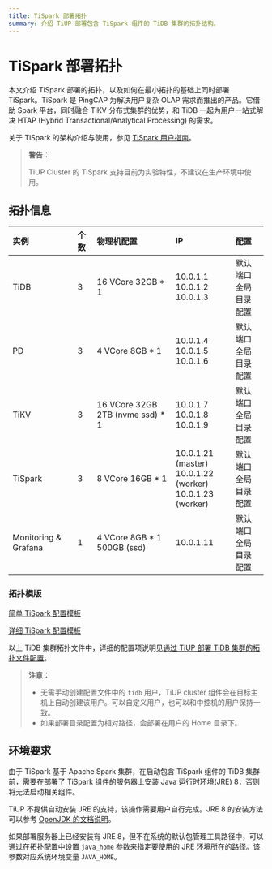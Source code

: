 ```yaml
---
title: TiSpark 部署拓扑
summary: 介绍 TiUP 部署包含 TiSpark 组件的 TiDB 集群的拓扑结构。
---
```


# TiSpark 部署拓扑

本文介绍 TiSpark 部署的拓扑，以及如何在最小拓扑的基础上同时部署 TiSpark。TiSpark 是 PingCAP 为解决用户复杂 OLAP 需求而推出的产品。它借助 Spark 平台，同时融合 TiKV 分布式集群的优势，和 TiDB 一起为用户一站式解决 HTAP (Hybrid Transactional/Analytical Processing) 的需求。

关于 TiSpark 的架构介绍与使用，参见 [TiSpark 用户指南](/tispark-overview.md)。

> **警告：**
>
> TiUP Cluster 的 TiSpark 支持目前为实验特性，不建议在生产环境中使用。

## 拓扑信息

|实例 | 个数 | 物理机配置 | IP |配置 |
| :-- | :-- | :-- | :-- | :-- |
| TiDB |3 | 16 VCore 32GB * 1 | 10.0.1.1 <br/> 10.0.1.2 <br/> 10.0.1.3 | 默认端口 <br/>  全局目录配置 |
| PD | 3 | 4 VCore 8GB * 1 |10.0.1.4 <br/> 10.0.1.5 <br/> 10.0.1.6 | 默认端口 <br/> 全局目录配置 |
| TiKV | 3 | 16 VCore 32GB 2TB (nvme ssd) * 1 | 10.0.1.7 <br/> 10.0.1.8 <br/> 10.0.1.9 | 默认端口 <br/> 全局目录配置 |
| TiSpark | 3 | 8 VCore 16GB * 1 | 10.0.1.21 (master) <br/> 10.0.1.22 (worker) <br/> 10.0.1.23 (worker) | 默认端口 <br/> 全局目录配置 |
| Monitoring & Grafana | 1 | 4 VCore 8GB * 1 500GB (ssd) | 10.0.1.11 | 默认端口 <br/> 全局目录配置 |

### 拓扑模版

[简单 TiSpark 配置模板](https://github.com/pingcap/docs/blob/master/config-templates/simple-tispark.yaml)

[详细 TiSpark 配置模板](https://github.com/pingcap/docs/blob/master/config-templates/complex-tispark.yaml)

以上 TiDB 集群拓扑文件中，详细的配置项说明见[通过 TiUP 部署 TiDB 集群的拓扑文件配置](/tiup/tiup-cluster-topology-reference.md#tispark_masters)。

> **注意：**
>
> - 无需手动创建配置文件中的 `tidb` 用户，TiUP cluster 组件会在目标主机上自动创建该用户。可以自定义用户，也可以和中控机的用户保持一致。
> - 如果部署目录配置为相对路径，会部署在用户的 Home 目录下。

## 环境要求

由于 TiSpark 基于 Apache Spark 集群，在启动包含 TiSpark 组件的 TiDB 集群前，需要在部署了 TiSpark 组件的服务器上安装 Java 运行时环境(JRE) 8，否则将无法启动相关组件。

TiUP 不提供自动安装 JRE 的支持，该操作需要用户自行完成。JRE 8 的安装方法可以参考 [OpenJDK 的文档说明](https://openjdk.java.net/install/)。

如果部署服务器上已经安装有 JRE 8，但不在系统的默认包管理工具路径中，可以通过在拓扑配置中设置 `java_home` 参数来指定要使用的 JRE 环境所在的路径。该参数对应系统环境变量 `JAVA_HOME`。
